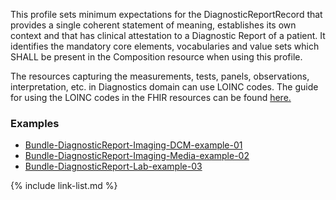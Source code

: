 This profile sets minimum expectations for the DiagnosticReportRecord that provides a single coherent statement of meaning, establishes its own context and that has clinical attestation to a Diagnostic Report of a patient. It identifies the mandatory core elements, vocabularies and value sets which SHALL be present in the Composition resource when using this profile.

The resources capturing the measurements, tests, panels, observations, interpretation, etc. in Diagnostics domain can use LOINC codes. The guide for using the LOINC codes in the FHIR resources can be found [here.](https://nrces.in/download/files/pdf/Guide%20for%20using%20LOINC%20in%20ABDM%20FHIR%20Resources.pdf)

### Examples

- [Bundle-DiagnosticReport-Imaging-DCM-example-01](Bundle-DiagnosticReport-Imaging-DCM-example-01.html)
- [Bundle-DiagnosticReport-Imaging-Media-example-02](Bundle-DiagnosticReport-Imaging-Media-example-02.html)
- [Bundle-DiagnosticReport-Lab-example-03](Bundle-DiagnosticReport-Lab-example-03.html)

{% include link-list.md %}
